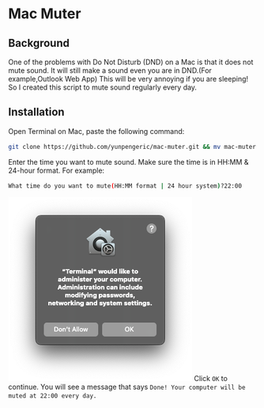 # Mac Muter
## Background
One of the problems with Do Not Disturb (DND) on a Mac is that it does not mute sound. It will still make a sound even you are in DND.(For example,Outlook Web App)
This will be very annoying if you are sleeping! So I created this script to mute sound regularly every day.

## Installation
Open Terminal on Mac, paste the following command: 
```bash
git clone https://github.com/yunpengeric/mac-muter.git && mv mac-muter ~/.mac-muter && ./.mac-muter/install.sh
```
Enter the time you want to mute sound. Make sure the time is in HH:MM & 24-hour format.
For example:
```bash
What time do you want to mute(HH:MM format | 24 hour system)?22:00
```
![screenshot](images/screenshot.png)
Click `OK` to continue.
You will see a message that says `Done! Your computer will be muted at 22:00 every day.`
